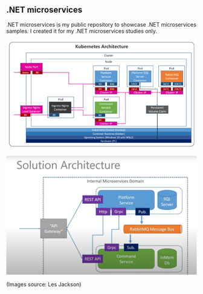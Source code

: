 ## .NET microservices
.NET microservices is my public repository to showcase .NET microservices samples. I created it for my .NET microservices studies only.

![alt text](https://github.com/gleniox/microservices/blob/main/microservices.png?raw=true)

![alt text](https://github.com/gleniox/microservices/blob/main/SolutionArchitecture.png?raw=true)

(Images source: Les Jackson)
